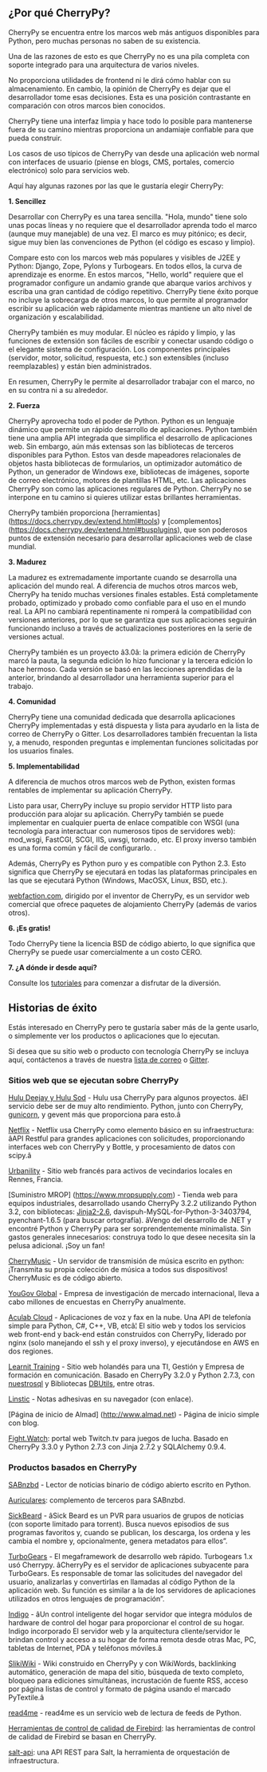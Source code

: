 ## ¿Por qué CherryPy?

CherryPy se encuentra entre los marcos web más antiguos disponibles para Python, pero muchas personas no saben de su existencia.

Una de las razones de esto es que CherryPy no es una pila completa con soporte integrado para una arquitectura de varios niveles.

No proporciona utilidades de frontend ni le dirá cómo hablar con su almacenamiento. En cambio, la opinión de CherryPy es dejar que el desarrollador tome esas decisiones. Esta es una posición contrastante en comparación con otros marcos bien conocidos.

CherryPy tiene una interfaz limpia y hace todo lo posible para mantenerse fuera de su camino mientras proporciona un andamiaje confiable para que pueda construir.

Los casos de uso típicos de CherryPy van desde una aplicación web normal con interfaces de usuario
(piense en blogs, CMS, portales, comercio electrónico) solo para servicios web.

Aquí hay algunas razones por las que le gustaría elegir CherryPy:

**1. Sencillez**

Desarrollar con CherryPy es una tarea sencilla. "Hola, mundo" tiene solo unas pocas líneas y no requiere que el desarrollador aprenda todo el marco (aunque muy manejable) de una vez. El marco es muy pitónico; es decir, sigue muy bien las convenciones de Python (el código es escaso y limpio).

Compare esto con los marcos web más populares y visibles de J2EE y Python: Django, Zope, Pylons y Turbogears. En todos ellos, la curva de aprendizaje es enorme. En estos marcos, "Hello, world" requiere que el programador configure un andamio grande que abarque varios archivos y escriba una gran cantidad de código repetitivo. CherryPy tiene éxito porque no incluye la sobrecarga de otros marcos, lo que permite al programador escribir su aplicación web rápidamente mientras mantiene un alto nivel de organización y escalabilidad.

CherryPy también es muy modular. El núcleo es rápido y limpio, y las funciones de extensión son fáciles de escribir y conectar usando código o el elegante sistema de configuración. Los componentes principales (servidor, motor, solicitud, respuesta, etc.) son extensibles (incluso reemplazables) y están bien administrados.

En resumen, CherryPy le permite al desarrollador trabajar con el marco, no en su contra ni a su alrededor.

**2. Fuerza**

CherryPy aprovecha todo el poder de Python. Python es un lenguaje dinámico que permite un rápido desarrollo de aplicaciones. Python también tiene una amplia API integrada que simplifica el desarrollo de aplicaciones web. Sin embargo, aún más extensas son las bibliotecas de terceros disponibles para Python. Estos van desde mapeadores relacionales de objetos hasta bibliotecas de formularios, un optimizador automático de Python, un generador de Windows exe, bibliotecas de imágenes, soporte de correo electrónico, motores de plantillas HTML, etc. Las aplicaciones CherryPy son como las aplicaciones regulares de Python. CherryPy no se interpone en tu camino si quieres utilizar estas brillantes herramientas.

CherryPy también proporciona [herramientas] (https://docs.cherrypy.dev/extend.html#tools) y [complementos] (https://docs.cherrypy.dev/extend.html#busplugins), que son poderosos puntos de extensión necesario para desarrollar aplicaciones web de clase mundial.

**3. Madurez**

La madurez es extremadamente importante cuando se desarrolla una aplicación del mundo real. A diferencia de muchos otros marcos web, CherryPy ha tenido muchas versiones finales estables. Está completamente probado, optimizado y probado como confiable para el uso en el mundo real. La API no cambiará repentinamente ni romperá la compatibilidad con versiones anteriores, por lo que se garantiza que sus aplicaciones seguirán funcionando incluso a través de actualizaciones posteriores en la serie de versiones actual.

CherryPy también es un proyecto â3.0â: la primera edición de CherryPy marcó la pauta, la segunda edición lo hizo funcionar y la tercera edición lo hace hermoso. Cada versión se basó en las lecciones aprendidas de la anterior, brindando al desarrollador una herramienta superior para el trabajo.

**4. Comunidad**

CherryPy tiene una comunidad dedicada que desarrolla aplicaciones CherryPy implementadas y está dispuesta y lista para ayudarlo en la lista de correo de CherryPy o Gitter. Los desarrolladores también frecuentan la lista y, a menudo, responden preguntas e implementan funciones solicitadas por los usuarios finales.

**5. Implementabilidad**

A diferencia de muchos otros marcos web de Python, existen formas rentables de implementar su aplicación CherryPy.

Listo para usar, CherryPy incluye su propio servidor HTTP listo para producción para alojar su aplicación. CherryPy también se puede implementar en cualquier puerta de enlace compatible con WSGI (una tecnología para interactuar con numerosos tipos de servidores web): mod_wsgi, FastCGI, SCGI, IIS, uwsgi, tornado, etc. El proxy inverso también es una forma común y fácil de configurarlo. .

Además, CherryPy es Python puro y es compatible con Python 2.3. Esto significa que CherryPy se ejecutará en todas las plataformas principales en las que se ejecutará Python (Windows, MacOSX, Linux, BSD, etc.).

[webfaction.com](https://www.webfaction.com), dirigido por el inventor de CherryPy, es un servidor web comercial que ofrece paquetes de alojamiento CherryPy (además de varios otros).

**6. ¡Es gratis!**

Todo CherryPy tiene la licencia BSD de código abierto, lo que significa que CherryPy se puede usar comercialmente a un costo CERO.

**7. ¿A dónde ir desde aquí?**

Consulte los [tutoriales](https://docs.cherrypy.dev/tutorials.html#tutorials) para comenzar a disfrutar de la diversión.

## Historias de éxito

Estás interesado en CherryPy pero te gustaría saber más de la gente
usarlo, o simplemente ver los productos o aplicaciones que lo ejecutan.

Si desea que su sitio web o producto con tecnología CherryPy se incluya aquí,
contáctenos a través de nuestra [lista de correo](http://groups.google.com/group/cherrypy-users)
o [Gitter](https://gitter.im/cherrypy/cherrypy).

### Sitios web que se ejecutan sobre CherryPy

[Hulu Deejay y Hulu Sod](http://tech.hulu.com/blog/2013/03/13/python-and-hulu) - Hulu usa
CherryPy para algunos proyectos.
âEl servicio debe ser de muy alto rendimiento.
Python, junto con CherryPy,
[gunicorn](http://gunicorn.org), y gevent más que proporciona para esto.â

[Netflix](http://techblog.netflix.com/2013/03/python-at-netflix.html) - Netflix usa CherryPy como elemento básico en su infraestructura: âAPI Restful para
grandes aplicaciones con solicitudes, proporcionando interfaces web con CherryPy y Bottle,
y procesamiento de datos con scipy.â

[Urbanility](http://urbanility.com) - Sitio web francés para activos de vecindarios locales en Rennes, Francia.

[Suministro MROP] (https://www.mropsupply.com) - Tienda web para equipos industriales,
desarrollado usando CherryPy 3.2.2 utilizando Python 3.2,
con bibliotecas: [Jinja2-2.6](http://jinja.pocoo.org/docs), davispuh-MySQL-for-Python-3-3403794,
pyenchant-1.6.5 (para buscar ortografía).
âVengo del desarrollo de .NET y encontré Python y CherryPy para
ser sorprendentemente minimalista. Sin gastos generales innecesarios: construya todo lo que desee
necesita sin la pelusa adicional. ¡Soy un fan!

[CherryMusic](http://www.fomori.org/cherrymusic) - Un servidor de transmisión de música escrito en python:
¡Transmita su propia colección de música a todos sus dispositivos! CherryMusic es de código abierto.

[YouGov Global](http://www.yougov.com) - Empresa de investigación de mercado internacional, lleva a cabo
millones de encuestas en CherryPy anualmente.

[Aculab Cloud](http://cloud.aculab.com) - Aplicaciones de voz y fax en la nube.
Una API de telefonía simple para Python, C#, C++, VB, etcâ¦
El sitio web y todos los servicios web front-end y back-end están construidos con CherryPy,
liderado por nginx (solo manejando el ssh y el proxy inverso), y ejecutándose en AWS en dos regiones.

[Learnit Training](http://www.learnit.nl) - Sitio web holandés para una TI, Gestión y
Empresa de formación en comunicación. Basado en CherryPy 3.2.0 y Python 2.7.3, con
[nuestrosql](http://pythonhosted.org/nuestrosql) y
Bibliotecas [DBUtils](http://www.webwareforpython.org/DBUtils), entre otras.

[Linstic](http://linstic.com) - Notas adhesivas en su navegador (con enlace).

[Página de inicio de Almad] (http://www.almad.net) - Página de inicio simple con blog.

[Fight.Watch](http://fight.watch): portal web Twitch.tv para juegos de lucha.
Basado en CherryPy 3.3.0 y Python 2.7.3 con Jinja 2.7.2 y SQLAlchemy 0.9.4.

### Productos basados en CherryPy

[SABnzbd](http://sabnzbd.org) - Lector de noticias binario de código abierto escrito en Python.

[Auriculares](https://github.com/rembo10/headphones): complemento de terceros para SABnzbd.

[SickBeard](http://sickbeard.com) - âSick Beard es un PVR para usuarios de grupos de noticias (con soporte limitado para torrent). Busca nuevos episodios de sus programas favoritos y, cuando se publican, los descarga, los ordena y les cambia el nombre y, opcionalmente, genera metadatos para ellos”.

[TurboGears](http://www.turbogears.org) - El megaframework de desarrollo web rápido. Turbogears 1.x usó Cherrypy. âCherryPy es el servidor de aplicaciones subyacente para TurboGears. Es responsable de tomar las solicitudes del navegador del usuario, analizarlas y convertirlas en llamadas al código Python de la aplicación web. Su función es similar a la de los servidores de aplicaciones utilizados en otros lenguajes de programación”.

[Indigo](http://www.perceptionautomation.com/indigo/index.html) - âUn control inteligente del hogar
servidor que integra módulos de hardware de control del hogar para proporcionar el control de su hogar. Indigo incorporado
El servidor web y la arquitectura cliente/servidor le brindan control y acceso a su hogar de forma remota desde
otras Mac, PC, tabletas de Internet, PDA y teléfonos móviles.â

[SlikiWiki](http://www.sf.net/projects/slikiwiki) - Wiki construido en CherryPy y con WikiWords, backlinking automático, generación de mapa del sitio, búsqueda de texto completo, bloqueo para ediciones simultáneas, incrustación de fuente RSS, acceso por página listas de control y formato de página usando el marcado PyTextile.â

[read4me](http://sourceforge.net/projects/read4me) - read4me es un servicio web de lectura de feeds de Python.

[Herramientas de control de calidad de Firebird](http://www.firebirdsql.org/en/quality-assurance): las herramientas de control de calidad de Firebird se basan en CherryPy.

[salt-api](https://github.com/saltstack/salt-api): una API REST para Salt, la herramienta de orquestación de infraestructura.

